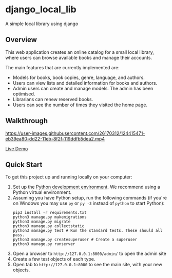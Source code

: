 # django_local_lib
A simple local library using django

## Overview

This web application creates an online catalog for a small local library, where users can browse available books and manage their accounts.

The main features that are currently implemented are:

* Models for books, book copies, genre, language, and authors.
* Users can view lists and detailed information for books and authors.
* Admin users can create and manage models. The admin has been optimised.
* Librarians can renew reserved books.
* Users can see the number of times they visited the home page.


## Walkthrough


https://user-images.githubusercontent.com/26170312/124415471-eb39ea80-dd22-11eb-8f2f-119ddfb5dea2.mp4


[Live Demo](https://serene-capitol-reef-86929.herokuapp.com/)


## Quick Start

To get this project up and running locally on your computer:
1. Set up the [Python development environment](https://developer.mozilla.org/en-US/docs/Learn/Server-side/Django/development_environment).
   We recommend using a Python virtual environment.
1. Assuming you have Python setup, run the following commands (if you're on Windows you may use `py` or `py -3` instead of `python` to start Python):
   ```
   pip3 install -r requirements.txt
   python3 manage.py makemigrations
   python3 manage.py migrate
   python3 manage.py collectstatic
   python3 manage.py test # Run the standard tests. These should all pass.
   python3 manage.py createsuperuser # Create a superuser
   python3 manage.py runserver
   ```
1. Open a browser to `http://127.0.0.1:8000/admin/` to open the admin site
1. Create a few test objects of each type.
1. Open tab to `http://127.0.0.1:8000` to see the main site, with your new objects.
